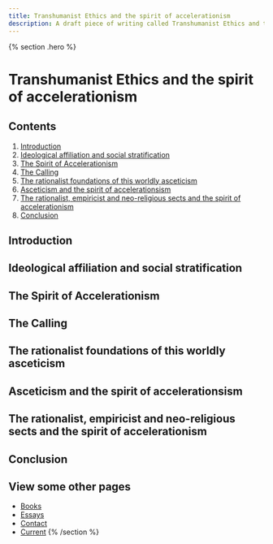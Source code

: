 ```yaml
---
title: Transhumanist Ethics and the spirit of accelerationism
description: A draft piece of writing called Transhumanist Ethics and the spirit of accelerationism
---
```


{% section .hero %}
# Transhumanist Ethics and the spirit of accelerationism
## Contents
1. [Introduction](#introduction)
2. [Ideological affiliation and social stratification](#affiliation)
3. [The Spirit of Accelerationism](#accelerationism)
4. [The Calling](#calling)
5. [The rationalist foundations of this worldly asceticism](#rationalism)
6. [Asceticism and the spirit of accelerationsism](#asceticism)
7. [The rationalist, empiricist and neo-religious sects and the spirit of accelerationism](#sects)
8. [Conclusion](#conclusion)

## Introduction

## Ideological affiliation and social stratification

## The Spirit of Accelerationism

## The Calling

## The rationalist foundations of this worldly asceticism

## Asceticism and the spirit of accelerationsism

## The rationalist, empiricist and neo-religious sects and the spirit of accelerationism

## Conclusion

## View some other pages

- [Books](/books)
- [Essays](/essays)
- [Contact](/contact)
- [Current](/current)
{% /section %}